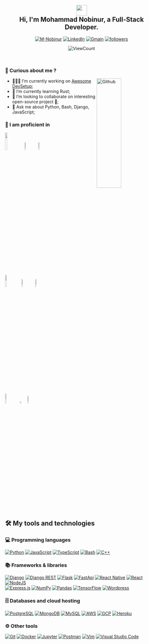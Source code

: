 <h2 align="center">
  <img src="https://media.giphy.com/media/hvRJCLFzcasrR4ia7z/giphy.gif" width="35">
  </br>
  Hi, I'm Mohammad Nobinur, a Full-Stack Developer.
</h2>

<!-- generate badges from: https://shields.io/ -->

<p align="center">
  <a href="https://mnobinur.pythonanywhere.com/#home" target="_blank">
      <img alt="M-Nobinur" title="Web Site" src="https://img.shields.io/badge/-Website-cdf1ea?color=5dbfad&logoColor=91dcce&labelColor=589086&style=for-the-badge&logo=appveyor"/></a>
    <a href="https://www.linkedin.com/in/mnobinur" target="_blank">
      <img alt="LinkedIn" title="Connect me on LinkedIn" src="https://img.shields.io/badge/-LinkedIn-blue?color=5d86bf&labelColor=80acda&style=for-the-badge&logo=Linkedin"/></a>
    <a href="mailto:mohammadnobinur@gmail.com" target="_blank">
      <img alt="Gmain" title="Send Mail" src="https://img.shields.io/badge/-Gmail-c14438?color=94495e&labelColor=691524&style=for-the-badge&logo=Gmail"/></a>
    <a href="https://github.com/m-nobinur">
      <img alt="followers" title="Follow me on Github" src="https://img.shields.io/github/followers/m-nobinur?color=a4b0c1&labelColor=31658a&style=for-the-badge&logo=github&label=Github"/></a>
</p>
<p align="center">
  <img alt="ViewCount" src="https://views.whatilearened.today/views/github/onimur/onimur.svg" />
</p>

&nbsp;

### 🧐 Curious about me ?

<!-- Any image aligned to the right. Beware the width -->
<img width="40%" height="360px" align="right" alt="Github" src="https://uxwing.com/wp-content/themes/uxwing/download/07-web-app-development/programmer.png" />

- 👨🏽‍💻 I’m currently working on [Awesome DevSetup](https://github.com/m-nobinur/awesome-devsetup);
- 🌱 I’m currently learning Rust; 
- 👯 I’m looking to collaborate on interesting open-source project 🤝;
- 💬 Ask me about Python, Bash, Django, JavaScript;


### 🚀  I am proficient in

<!-- Use this sites to get logos: https://www.vectorlogo.zone or https://simpleicons.org/ -->

  <code><img width="12%" src="https://www.vectorlogo.zone/logos/python/python-horizontal.svg"></code>
  <code><img width="8%" src="https://www.vectorlogo.zone/logos/djangoproject/djangoproject-ar21.svg"></code>
  <code><img width="8%" src="https://www.vectorlogo.zone/logos/gnu_bash/gnu_bash-ar21.svg"></code>
  <br />
  <code><img width="10%" src="https://www.vectorlogo.zone/logos/javascript/javascript-horizontal.svg"></code>
  <code><img width="8%" src="https://www.vectorlogo.zone/logos/typescriptlang/typescriptlang-ar21.svg"></code>
  <code><img width="8%" src="https://www.vectorlogo.zone/logos/reactjs/reactjs-ar21.svg"></code>
  <br />
  <code><img width="9%" src="https://www.vectorlogo.zone/logos/nodejs/nodejs-horizontal.svg"></code>
  <code><img width="4%" src="https://simpleicons.org/icons/cplusplus.svg"></code>
  <code><img width="8%" src="https://www.vectorlogo.zone/logos/git-scm/git-scm-ar21.svg"></code>
  <br /> 
</p>

&nbsp;

<!-- Some badges are from https://github.com/Ileriayo/markdown-badges -->

## 🛠️ My tools and technologies

### 💻 Programming languages

<p>
   <a href="#"><img alt="Python" src="https://img.shields.io/badge/Python%20-%2314354C.svg?logo=python&logoColor=white"></a>
   <a href="#"><img alt="JavaScript" src="https://img.shields.io/badge/JavaScript%20-%23F7DF1E.svg?logo=javascript&logoColor=black"></a>
   <a href="#"><img alt="TypeScript" src="https://img.shields.io/badge/TypeScript%20-%23007ACC.svg?logo=typescript&logoColor=white"></a>
   <a href="#"><img alt="Bash" src="https://img.shields.io/badge/Bash%20-%23121011.svg?logo=gnu-bash&logoColor=white"></a>
   <a href="#"><img alt="C++" src="https://img.shields.io/badge/C++%20-%2300599C.svg?logo=c%2B%2B&logoColor=white"></a>
</p>

### 📚 Frameworks & libraries

<p>
    <a href="#"><img alt="Django" src="https://img.shields.io/badge/django-%23092E20.svg?logo=django&logoColor=white"></a>  
  <a href="#"><img alt="Django REST" src="https://img.shields.io/badge/DJANGO-REST-ff1709?style=for-the-      badge&logo=django&logoColor=white&color=ff1709&labelColor=gray"></a>
    <a href="#"><img alt="Flask" src="https://img.shields.io/badge/flask-%23000.svg?logo=flask&logoColor=white"></a>  
    <a href="#"><img alt="FastApi" src="https://img.shields.io/badge/FastAPI-005571?logo=fastapi"></a>  
    <a href="#"><img alt="React Native" src="https://img.shields.io/badge/react_native-%2320232a.svg?logo=react&logoColor=%2361DAFB"></a>  
    <a href="#"><img alt="React" src="https://img.shields.io/badge/React%20-%2320232a.svg?logo=react&logoColor=%2361DAFB"></a>
    <a href="#"><img alt="NodeJS" src="https://img.shields.io/badge/Node.js%20-%2343853D.svg?logo=node.js&logoColor=white"></a>
    </br>
    <a href="#"><img alt="Express.js" src="https://img.shields.io/badge/Express.js%20-%23404d59.svg?logo=express&logoColor=white"></a>
    <a href="#"><img alt="NumPy" src="https://img.shields.io/badge/Numpy%20-%23013243.svg?logo=numpy&logoColor=white"></a>
    <a href="#"><img alt="Pandas" src="https://img.shields.io/badge/Pandas%20-%23150458.svg?logo=pandas&logoColor=white"></a>
    <a href="#"><img alt="TensorFlow" src="https://img.shields.io/badge/TensorFlow%20-%23FF6F00.svg?logo=TensorFlow&logoColor=white"></a>
    <a href="#"><img alt="Wordpress" src="https://img.shields.io/badge/Wordpress-21759B?logo=wordpress&logoColor=white"></a>
</p>

### 🗄️ Databases and cloud hosting

<p>
    <a href="#"><img alt="PostgreSQL" src ="https://img.shields.io/badge/PostgreSQL-%23316192.svg?logo=postgresql&logoColor=white"></a>
    <a href="#"><img alt="MongoDB" src ="https://img.shields.io/badge/MongoDB-%234ea94b.svg?logo=mongodb&logoColor=white"></a>
    <a href="#"><img alt="MySQL" src="https://img.shields.io/badge/MySQL-%2300f.svg?logo=mysql&logoColor=white"></a>
    <a href="#"><img alt="AWS" src="https://img.shields.io/badge/AWS-%23FF9900.svg?logo=amazon-aws&logoColor=white"></a>
    <a href="#"><img alt="GCP" src="https://img.shields.io/badge/GoogleCloud-%234285F4.svg?logo=google-cloud&logoColor=white"></a>
    <a href="#"><img alt="Heroku" src="https://img.shields.io/badge/heroku-%23430098.svg?logo=heroku&logoColor=white"></a>
</p>

### ⚙️ Other tools

<p>
    <a href="#"><img alt="Git" src="https://img.shields.io/badge/Git%20-%23F05033.svg?logo=git&logoColor=white"></a>
    <a href="#"><img alt="Docker" src="https://img.shields.io/badge/docker-%230db7ed.svg?logo=docker&logoColor=white"></a>
    <a href="#"><img alt="Jupyter" src="https://img.shields.io/badge/Jupyter%20-%23F37626.svg?logo=Jupyter&logoColor=white"></a>
    <a href="#"><img alt="Postman" src="https://img.shields.io/badge/Postman-FF6C37?logo=postman&logoColor=white"></a>
    <a href="#"><img alt="Vim" src="https://img.shields.io/badge/VIM-%2311AB00.svg?logo=vim&logoColor=white"></a>
    <a href="#"><img alt="Visual Studio Code" src="https://img.shields.io/badge/Visual%20Studio%20Code-0078d7.svg?logo=visual-studio-code&logoColor=white"></a>
</p>
